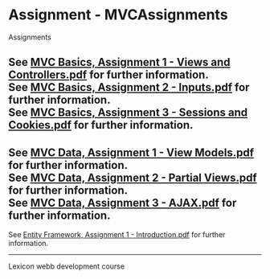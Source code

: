 # Assignment - MVCAssignments

Assignments

See [MVC Basics, Assignment 1 - Views and Controllers.pdf](./Assignments/MVC%20Basics,%20Assignment%201%20-%20Views%20and%20Controllers.pdf) for further information.
<br />
See [MVC Basics, Assignment 2 - Inputs.pdf](./Assignments/MVC%20Basics,%20Assignment%202%20-%20Inputs.pdf) for further information.
<br />
See [MVC Basics, Assignment 3 - Sessions and Cookies.pdf](./Assignments/MVC%20Basics,%20Assignment%203%20-%20Sessions%20and%20Cookies.pdf) for further information.
---
See [MVC Data, Assignment 1 - View Models.pdf](./Assignments/MVC%20Data,%20Assignment%201%20-%20View%20Models.pdf) for further information.
<br />
See [MVC Data, Assignment 2 - Partial Views.pdf](./Assignments/MVC%20Data,%20Assignment%202%20-%20Partial%20Views.pdf) for further information.
<br />
See [MVC Data, Assignment 3 - AJAX.pdf](./Assignments/MVC%20Data,%20Assignment%203%20-%20AJAX.pdf) for further information.
---
See [Entity Framework, Assignment 1 - Introduction.pdf](./Assignments/Entity%Framework,%20Assignment%201%20-%20Introduction.pdf) for further information.

--- 
Lexicon webb development course